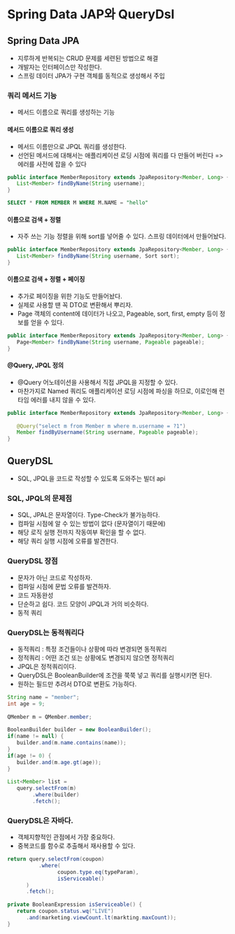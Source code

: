 # Spring Data JAP와 QueryDsl
## Spring Data JPA
- 지루하게 반복되는 CRUD 문제를 세련된 방법으로 해결
- 개발자는 인터페이스만 작성한다.
- 스프링 데이터 JPA가 구현 객체를 동적으로 생성해서 주입

### 쿼리 메서드 기능
- 메서드 이름으로 쿼리를 생성하는 기능

#### 메서드 이름으로 쿼리 생성
- 메서드 이름만으로 JPQL 쿼리를 생성한다.
- 선언된 메서드에 대해서는 애플리케이션 로딩 시점에 쿼리를 다 만들어 버린다 => 에러를 사전에 잡을 수 있다
```java
public interface MemberRepository extends JpaRepository<Member, Long> {
   List<Member> findByName(String username);
}
```
```SQL
SELECT * FROM MEMBER M WHERE M.NAME = "hello"
```
#### 이름으로 검색 + 정렬
- 자주 쓰는 기능 정렬을 위해 sort를 넣어줄 수 있다. 스프링 데이터에서 만들어놨다.
```java
public interface MemberRepository extends JpaRepository<Member, Long> {
   List<Member> findByName(String username, Sort sort);
}
```
#### 이름으로 검색 + 정렬 + 페이징
- 추가로 페이징을 위한 기능도 만들어놨다.
- 실제로 사용할 땐 꼭 DTO로 변환해서 뿌리자.
- Page 객체의 content에 데이터가 나오고, Pageable, sort, first, empty 등이 정보를 얻을 수 있다.
```java
public interface MemberRepository extends JpaRepository<Member, Long> {
   Page<Member> findByName(String username, Pageable pageable);
}
```
#### @Query, JPQL 정의
- @Query 어노테이션을 사용해서 직접 JPQL을 지정할 수 있다.
- 마찬가지로 Named 쿼리도 애플리케이션 로딩 시점에 파싱을 하므로, 이로인해 런타임 에러를 내지 않을 수 있다.
```java
public interface MemberRepository extends JpaRepository<Member, Long> {
   
   @Query("select m from Member m where m.username = ?1")
   Member findByUsername(String username, Pageable pageable);
}
```

## QueryDSL
- SQL, JPQL을 코드로 작성할 수 있도록 도와주는 빌더 api
### SQL, JPQL의 문제점
- SQL, JPAL은 문자열이다. Type-Check가 불가능하다.
- 컴파일 시점에 알 수 있는 방법이 없다 (문자열이기 때문에)
- 해당 로직 실행 전까지 작동여부 확인을 할 수 없다.
- 해당 쿼리 실행 시점에 오류를 발견한다.
### QueryDSL 장점
- 문자가 아닌 코드로 작성하자.
- 컴파일 시점에 문법 오류를 발견하자.
- 코드 자동완성
- 단순하고 쉽다. 코드 모양이 JPQL과 거의 비슷하다.
- 동적 쿼리
### QueryDSL는 동적쿼리다
- 동적쿼리 : 특정 조건들이나 상황에 따라 변경되면 동적쿼리
- 정적쿼리 : 어떤 조건 또는 상황에도 변경되지 않으면 정적쿼리
- JPQL은 정적쿼리이다. 
- QueryDSL은 BooleanBuilder에 조건을 쭉쭉 넣고 쿼리를 실행시키면 된다.
- 원하는 필드만 추려서 DTO로 변환도 가능하다.
```java
String name = "member";
int age = 9;
​
QMember m = QMember.member;
​
BooleanBuilder builder = new BooleanBuilder();
if(name != null) {
   builder.and(m.name.contains(name));
}
if(age != 0) {
   builder.and(m.age.gt(age));
}
​
List<Member> list =
   query.selectFrom(m)
        .where(builder)
        .fetch();
```
### QueryDSL은 자바다.
- 객체지향적인 관점에서 가장 중요하다.
- 중복코드를 함수로 추출해서 재사용할 수 있다. 
```java
return query.selectFrom(coupon)
          .where(
                coupon.type.eq(typeParam),
                isServiceable()
      )
      .fetch();
​
private BooleanExpression isServiceable() {
   return coupon.status.wq("LIVE")
      .and(marketing.viewCount.lt(markting.maxCount));
}
```

